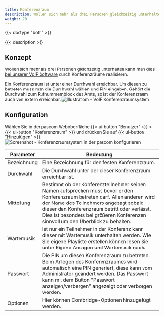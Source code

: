```yaml
---
title: Konferenzraum
description: Wollen sich mehr als drei Personen gleichzeitig unterhalten kann man dies durch Konferenzräume realisieren.
weight: 20
---
```


{{< doctype "both"  >}}

{{< description >}}

## Konzept
Wollen sich mehr als drei Personen gleichzeitig unterhalten kann man dies [bei unserer VoIP Software](https://www.pascom.net/de/voip-telefonanlage/ "pascom VoIP Telefonanlage")  durch Konferenzräume realisieren.

Ein Konferenzraum ist unter einer Durchwahl erreichbar. Um diesen zu betreten muss man die Durchwahl wählen und PIN eingeben.
Gehört die Durchwahl zum Rufnummernblock des Amts, so ist der Konferenzraum auch von extern erreichbar.
![Illustratiom - VoIP Konferenzraumsystem](meetme.de.png?width=60% "VoIP Konferenzraumsystem")

## Konfiguration
Wählen Sie in der pascom Weboberfläche {{< ui-button "Benutzer" >}} > {{< ui-button "Konferenzraum" >}} und drücken Sie auf {{< ui-button "Hinzufügen" >}}.
![Screenshot - Konferenzraumsystem in der pascom konfigurieren](meetme_server.de.png?width=90% "Konferenzraumsystem konfigurieren")

|Parameter|Bedeutung|
|---------|---------|
|Bezeichnung|Eine Bezeichnung für den festen Konferenzraum.|
|Durchwahl|	Die Durchwahl unter der dieser Konferenzraum erreichbar ist.
|Mitteilung	|Bestimmt ob der Konferenzteilnehmer seinen Namen aufsprechen muss bevor er den Konferenzraum betreten darf. Allen anderen wird der Name des Teilnehmers angesagt sobald dieser den Konferenzraum betritt oder verlässt. Dies ist besonders bei größeren Konferenzen sinnvoll um den Überblick zu behalten.|
|Wartemusik	|Ist nur ein Teilnehmer in der Konferenz kann dieser mit Wartemusik unterhalten werden. Wie Sie eigene Playliste erstellen können lesen Sie unter Eigene Ansagen und Wartemusik nach.|
|Passwort	|Die PIN um diesen Konferenzraum zu betreten. Beim Anlegen des Konferenzraumes wird automatisch eine PIN generiert, diese kann vom Administrator geändert werden. Das Passwort kann mit dem Button "Passwort anzeigen/verbergen" angezeigt oder verborgen werden.|
|Optionen|	Hier können Confbridge-Optionen hinzugefügt werden.|
